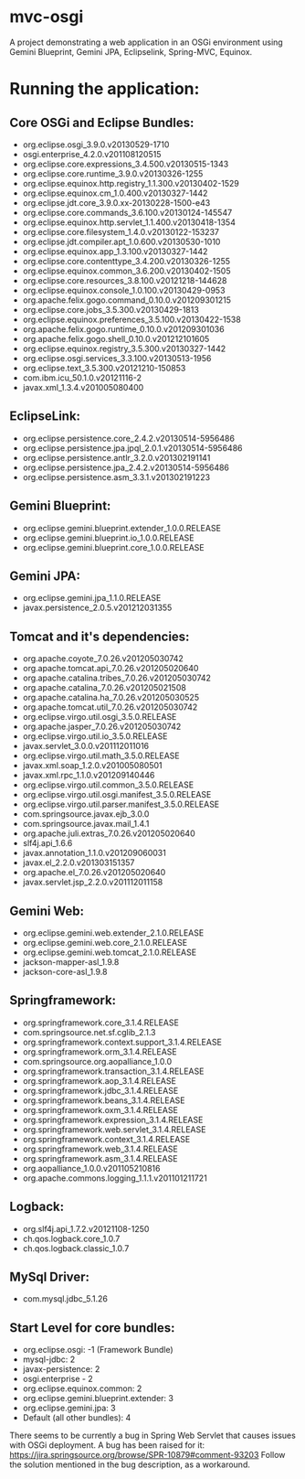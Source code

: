 mvc-osgi
========

A project demonstrating a web application in an OSGi environment using Gemini Blueprint, Gemini JPA, Eclipselink, Spring-MVC, Equinox.

Running the application:
==========================

Core OSGi and Eclipse Bundles:
-------------------------------
* org.eclipse.osgi_3.9.0.v20130529-1710
* osgi.enterprise_4.2.0.v201108120515
* org.eclipse.core.expressions_3.4.500.v20130515-1343
* org.eclipse.core.runtime_3.9.0.v20130326-1255
* org.eclipse.equinox.http.registry_1.1.300.v20130402-1529
* org.eclipse.equinox.cm_1.0.400.v20130327-1442
* org.eclipse.jdt.core_3.9.0.xx-20130228-1500-e43
* org.eclipse.core.commands_3.6.100.v20130124-145547
* org.eclipse.equinox.http.servlet_1.1.400.v20130418-1354
* org.eclipse.core.filesystem_1.4.0.v20130122-153237
* org.eclipse.jdt.compiler.apt_1.0.600.v20130530-1010
* org.eclipse.equinox.app_1.3.100.v20130327-1442
* org.eclipse.core.contenttype_3.4.200.v20130326-1255
* org.eclipse.equinox.common_3.6.200.v20130402-1505
* org.eclipse.core.resources_3.8.100.v20121218-144628
* org.eclipse.equinox.console_1.0.100.v20130429-0953
* org.apache.felix.gogo.command_0.10.0.v201209301215
* org.eclipse.core.jobs_3.5.300.v20130429-1813
* org.eclipse.equinox.preferences_3.5.100.v20130422-1538
* org.apache.felix.gogo.runtime_0.10.0.v201209301036
* org.apache.felix.gogo.shell_0.10.0.v201212101605
* org.eclipse.equinox.registry_3.5.300.v20130327-1442
* org.eclipse.osgi.services_3.3.100.v20130513-1956
* org.eclipse.text_3.5.300.v20121210-150853
* com.ibm.icu_50.1.0.v20121116-2
* javax.xml_1.3.4.v201005080400

EclipseLink:
--------------
* org.eclipse.persistence.core_2.4.2.v20130514-5956486
* org.eclipse.persistence.jpa.jpql_2.0.1.v20130514-5956486
* org.eclipse.persistence.antlr_3.2.0.v201302191141
* org.eclipse.persistence.jpa_2.4.2.v20130514-5956486
* org.eclipse.persistence.asm_3.3.1.v201302191223

Gemini Blueprint:
------------------
* org.eclipse.gemini.blueprint.extender_1.0.0.RELEASE
* org.eclipse.gemini.blueprint.io_1.0.0.RELEASE
* org.eclipse.gemini.blueprint.core_1.0.0.RELEASE

Gemini JPA:
------------
* org.eclipse.gemini.jpa_1.1.0.RELEASE
* javax.persistence_2.0.5.v201212031355

Tomcat and it's dependencies:
------------------------------
* org.apache.coyote_7.0.26.v201205030742
* org.apache.tomcat.api_7.0.26.v201205020640
* org.apache.catalina.tribes_7.0.26.v201205030742
* org.apache.catalina_7.0.26.v201205021508
* org.apache.catalina.ha_7.0.26.v201205030525
* org.apache.tomcat.util_7.0.26.v201205030742
* org.eclipse.virgo.util.osgi_3.5.0.RELEASE
* org.apache.jasper_7.0.26.v201205030742
* org.eclipse.virgo.util.io_3.5.0.RELEASE
* javax.servlet_3.0.0.v201112011016
* org.eclipse.virgo.util.math_3.5.0.RELEASE
* javax.xml.soap_1.2.0.v201005080501
* javax.xml.rpc_1.1.0.v201209140446
* org.eclipse.virgo.util.common_3.5.0.RELEASE
* org.eclipse.virgo.util.osgi.manifest_3.5.0.RELEASE
* org.eclipse.virgo.util.parser.manifest_3.5.0.RELEASE
* com.springsource.javax.ejb_3.0.0
* com.springsource.javax.mail_1.4.1
* org.apache.juli.extras_7.0.26.v201205020640
* slf4j.api_1.6.6
* javax.annotation_1.1.0.v201209060031
* javax.el_2.2.0.v201303151357
* org.apache.el_7.0.26.v201205020640
* javax.servlet.jsp_2.2.0.v201112011158

Gemini Web:
------------
* org.eclipse.gemini.web.extender_2.1.0.RELEASE
* org.eclipse.gemini.web.core_2.1.0.RELEASE
* org.eclipse.gemini.web.tomcat_2.1.0.RELEASE
* jackson-mapper-asl_1.9.8
* jackson-core-asl_1.9.8

Springframework:
-----------------
* org.springframework.core_3.1.4.RELEASE
* com.springsource.net.sf.cglib_2.1.3
* org.springframework.context.support_3.1.4.RELEASE
* org.springframework.orm_3.1.4.RELEASE
* com.springsource.org.aopalliance_1.0.0
* org.springframework.transaction_3.1.4.RELEASE
* org.springframework.aop_3.1.4.RELEASE
* org.springframework.jdbc_3.1.4.RELEASE
* org.springframework.beans_3.1.4.RELEASE
* org.springframework.oxm_3.1.4.RELEASE
* org.springframework.expression_3.1.4.RELEASE
* org.springframework.web.servlet_3.1.4.RELEASE
* org.springframework.context_3.1.4.RELEASE
* org.springframework.web_3.1.4.RELEASE
* org.springframework.asm_3.1.4.RELEASE
* org.aopalliance_1.0.0.v201105210816
* org.apache.commons.logging_1.1.1.v201101211721

Logback:
---------
* org.slf4j.api_1.7.2.v20121108-1250
* ch.qos.logback.core_1.0.7
* ch.qos.logback.classic_1.0.7

MySql Driver:
--------------
* com.mysql.jdbc_5.1.26

Start Level for core bundles:
------------------------------
* org.eclipse.osgi: -1 (Framework Bundle)
* mysql-jdbc: 2
* javax-persistence: 2
* osgi.enterprise - 2
* org.eclipse.equinox.common: 2
* org.eclipse.gemini.blueprint.extender: 3
* org.eclipse.gemini.jpa: 3
* Default (all other bundles): 4

There seems to be currently a bug in Spring Web Servlet that causes issues with OSGi deployment. A bug has been raised for it: https://jira.springsource.org/browse/SPR-10879#comment-93203
Follow the solution mentioned in the bug description, as a workaround.


